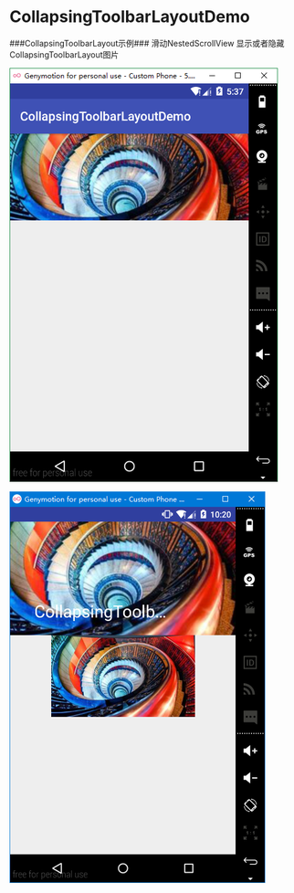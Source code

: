 # CollapsingToolbarLayoutDemo
###CollapsingToolbarLayout示例###
滑动NestedScrollView 显示或者隐藏CollapsingToolbarLayout图片

![](https://raw.githubusercontent.com/gdmec07120731/CollapsingToolbarLayoutDemo/master/pic/screenshot2.png)

![](https://raw.githubusercontent.com/gdmec07120731/CollapsingToolbarLayoutDemo/master/pic/Screenshot.png)
